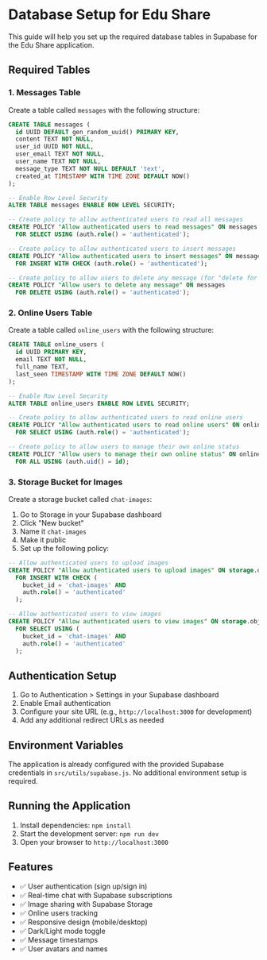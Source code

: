 # Database Setup for Edu Share

This guide will help you set up the required database tables in Supabase for the Edu Share application.

## Required Tables

### 1. Messages Table

Create a table called `messages` with the following structure:

```sql
CREATE TABLE messages (
  id UUID DEFAULT gen_random_uuid() PRIMARY KEY,
  content TEXT NOT NULL,
  user_id UUID NOT NULL,
  user_email TEXT NOT NULL,
  user_name TEXT NOT NULL,
  message_type TEXT NOT NULL DEFAULT 'text',
  created_at TIMESTAMP WITH TIME ZONE DEFAULT NOW()
);

-- Enable Row Level Security
ALTER TABLE messages ENABLE ROW LEVEL SECURITY;

-- Create policy to allow authenticated users to read all messages
CREATE POLICY "Allow authenticated users to read messages" ON messages
  FOR SELECT USING (auth.role() = 'authenticated');

-- Create policy to allow authenticated users to insert messages
CREATE POLICY "Allow authenticated users to insert messages" ON messages
  FOR INSERT WITH CHECK (auth.role() = 'authenticated');

-- Create policy to allow users to delete any message (for "delete for everyone" feature)
CREATE POLICY "Allow users to delete any message" ON messages
  FOR DELETE USING (auth.role() = 'authenticated');
```

### 2. Online Users Table

Create a table called `online_users` with the following structure:

```sql
CREATE TABLE online_users (
  id UUID PRIMARY KEY,
  email TEXT NOT NULL,
  full_name TEXT,
  last_seen TIMESTAMP WITH TIME ZONE DEFAULT NOW()
);

-- Enable Row Level Security
ALTER TABLE online_users ENABLE ROW LEVEL SECURITY;

-- Create policy to allow authenticated users to read online users
CREATE POLICY "Allow authenticated users to read online users" ON online_users
  FOR SELECT USING (auth.role() = 'authenticated');

-- Create policy to allow users to manage their own online status
CREATE POLICY "Allow users to manage their own online status" ON online_users
  FOR ALL USING (auth.uid() = id);
```

### 3. Storage Bucket for Images

Create a storage bucket called `chat-images`:

1. Go to Storage in your Supabase dashboard
2. Click "New bucket"
3. Name it `chat-images`
4. Make it public
5. Set up the following policy:

```sql
-- Allow authenticated users to upload images
CREATE POLICY "Allow authenticated users to upload images" ON storage.objects
  FOR INSERT WITH CHECK (
    bucket_id = 'chat-images' AND
    auth.role() = 'authenticated'
  );

-- Allow authenticated users to view images
CREATE POLICY "Allow authenticated users to view images" ON storage.objects
  FOR SELECT USING (
    bucket_id = 'chat-images' AND
    auth.role() = 'authenticated'
  );
```

## Authentication Setup

1. Go to Authentication > Settings in your Supabase dashboard
2. Enable Email authentication
3. Configure your site URL (e.g., `http://localhost:3000` for development)
4. Add any additional redirect URLs as needed

## Environment Variables

The application is already configured with the provided Supabase credentials in `src/utils/supabase.js`. No additional environment setup is required.

## Running the Application

1. Install dependencies: `npm install`
2. Start the development server: `npm run dev`
3. Open your browser to `http://localhost:3000`

## Features

- ✅ User authentication (sign up/sign in)
- ✅ Real-time chat with Supabase subscriptions
- ✅ Image sharing with Supabase Storage
- ✅ Online users tracking
- ✅ Responsive design (mobile/desktop)
- ✅ Dark/Light mode toggle
- ✅ Message timestamps
- ✅ User avatars and names
